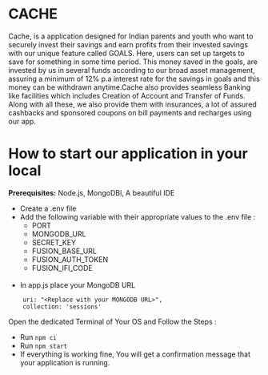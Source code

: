 # CACHE

Cache, is a application designed for Indian parents and youth who want to securely invest their savings and earn profits from their invested savings with our unique feature called GOALS. Here, users can set up targets to save for something in some time period. This money saved in the goals, are invested by us in several funds according to our broad asset management, assuring a minimum of 12% p.a interest rate for the savings in goals and this money can be withdrawn anytime.Cache also provides seamless Banking like facilities which includes Creation of Account and Transfer of Funds. Along with all these, we also provide them with insurances, a lot of assured cashbacks and sponsored coupons on bill payments and recharges using our app. 

# How to start our application in your local

**Prerequisites:** Node.js, MongoDBl, A beautiful IDE

* Create a .env file 
* Add the following variable with their appropriate values to the .env file :
     <ul>
      <li>PORT </li>
     <li>MONGODB_URL</li>
      <li>SECRET_KEY</li>
     <li>FUSION_BASE_URL</li>
     <li>FUSION_AUTH_TOKEN</li>
     <li>FUSION_IFI_CODE</li>
   </ul><br>
* In app.js place your MongoDB URL
```
    uri: "<Replace with your MONGODB URL>",
    collection: 'sessions'
```
Open the dedicated Terminal of Your OS and Follow the Steps :
* Run ```npm ci```
* Run ```npm start```
* If everything is working fine, You will get a confirmation message that your application is running.


